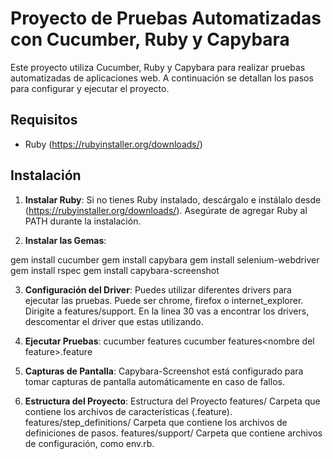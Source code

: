 # Proyecto de Pruebas Automatizadas con Cucumber, Ruby y Capybara

Este proyecto utiliza Cucumber, Ruby y Capybara para realizar pruebas automatizadas de aplicaciones web. A continuación se detallan los pasos para configurar y ejecutar el proyecto.

## Requisitos

- Ruby (https://rubyinstaller.org/downloads/)

## Instalación

1. **Instalar Ruby**: Si no tienes Ruby instalado, descárgalo e instálalo desde (https://rubyinstaller.org/downloads/). Asegúrate de agregar Ruby al PATH durante la instalación.

2. **Instalar las Gemas**: 

gem install cucumber
gem install capybara
gem install selenium-webdriver
gem install rspec
gem install capybara-screenshot

3. **Configuración del Driver**:
Puedes utilizar diferentes drivers para ejecutar las pruebas. Puede ser chrome, firefox o internet_explorer.
Dirigite a features/support.
En la linea 30 vas a encontrar los drivers, descomentar el driver que estas utilizando.

4. **Ejecutar Pruebas**:
cucumber features
cucumber features\<nombre del feature>.feature

5. **Capturas de Pantalla**:
Capybara-Screenshot está configurado para tomar capturas de pantalla automáticamente en caso de fallos. 

6. **Estructura del Proyecto**:
Estructura del Proyecto
features/  Carpeta que contiene los archivos de características (.feature).
features/step_definitions/  Carpeta que contiene los archivos de definiciones de pasos.
features/support/  Carpeta que contiene archivos de configuración, como env.rb.

